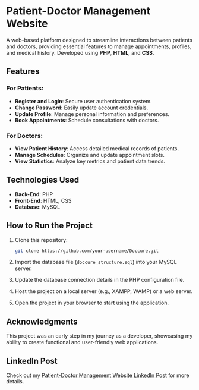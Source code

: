 # Patient-Doctor Management Website

A web-based platform designed to streamline interactions between patients and doctors, providing essential features to manage appointments, profiles, and medical history. Developed using **PHP**, **HTML**, and **CSS**.

## Features

### For Patients:
- **Register and Login**: Secure user authentication system.
- **Change Password**: Easily update account credentials.
- **Update Profile**: Manage personal information and preferences.
- **Book Appointments**: Schedule consultations with doctors.

### For Doctors:
- **View Patient History**: Access detailed medical records of patients.
- **Manage Schedules**: Organize and update appointment slots.
- **View Statistics**: Analyze key metrics and patient data trends.

## Technologies Used
- **Back-End**: PHP
- **Front-End**: HTML, CSS
- **Database**: MySQL

## How to Run the Project

1. Clone this repository:
    ```bash
    git clone https://github.com/your-username/Doccure.git
    ```

2. Import the database file (`doccure_structure.sql`) into your MySQL server.

3. Update the database connection details in the PHP configuration file.

4. Host the project on a local server (e.g., XAMPP, WAMP) or a web server.

5. Open the project in your browser to start using the application.


## Acknowledgments

This project was an early step in my journey as a developer, showcasing my ability to create functional and user-friendly web applications.

## LinkedIn Post

Check out my [Patient-Doctor Management Website LinkedIn Post](https://www.linkedin.com/posts/mostafa-emad-15891318a_patient-doctor-management-website-doccure-activity-7270064602778910720-c9yD?utm_source=share&utm_medium=member_desktop) for more details.

